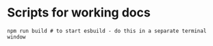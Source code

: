 # Scripts for working docs
```
npm run build # to start esbuild - do this in a separate terminal window
```